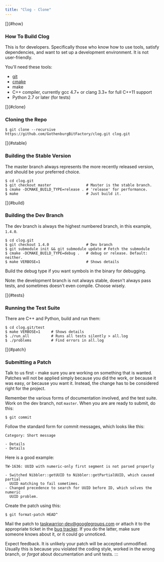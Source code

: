 ```yaml
---
title: "Clog - Clone"
---
```


[]{#how}

### How To Build Clog

This is for developers. Specifically those who know how to use tools, satisfy
dependencies, and want to set up a development environment. It is not
user-friendly.

You\'ll need these tools:

-   [git](https://git-scm.com/)
-   [cmake](https://cmake.org)
-   make
-   C++ compiler, currently gcc 4.7+ or clang 3.3+ for full C++11 support
-   Python 2.7 or later (for tests)

[]{#clone}

### Cloning the Repo

    $ git clone --recursive https://github.com/GothenburgBitFactory/clog.git clog.git

[]{#stable}

### Building the Stable Version

The master branch always represents the more recently released version, and
should be your preferred choice.

    $ cd clog.git
    $ git checkout master                # Master is the stable branch.
    $ cmake -DCMAKE_BUILD_TYPE=release . # 'release' for performance.
    $ make                               # Just build it.

[]{#build}

### Building the Dev Branch

The dev branch is always the highest numbered branch, in this example, `1.4.0`.

    $ cd clog.git
    $ git checkout 1.4.0                 # Dev branch
    $ git submodule init && git submodule update # Fetch the submodule
    $ cmake -DCMAKE_BUILD_TYPE=debug .   # debug or release. Default: neither.
    $ make VERBOSE=1                     # Shows details

Build the debug type if you want symbols in the binary for debugging.

Note: the development branch is not always stable, doesn\'t always pass tests,
and sometimes doesn\'t even compile. Choose wisely.

[]{#tests}

### Running the Test Suite

There are C++ and Python, build and run them:

    $ cd clog.git/test
    $ make VERBOSE=1     # Shows details
    $ ./run_all          # Runs all tests silently > all.log
    $ ./problems         # Find errors in all.log

[]{#patch}

### Submitting a Patch

Talk to us first - make sure you are working on something that is wanted.
Patches will not be applied simply because you did the work, or because it was
easy, or because you want it. Instead, the change has to be considered right for
the project.

Remember the various forms of documentation involved, and the test suite. Work
on the dev branch, not `master`. When you are are ready to submit, do this:

    $ git commit

Follow the standard form for commit messages, which looks like this:

    Category: Short message

    - Details
    - Details

Here is a good example:

    TW-1636: UUID with numeric-only first segment is not parsed properly

    - Switched Nibbler::getUUID to Nibbler::getPartialUUID, which caused partial
      UUID matching to fail sometimes.
    - Changed precedence to search for UUID before ID, which solves the numeric
      UUID problem.

Create the patch using this:

    $ git format-patch HEAD^

Mail the patch to <taskwarrior-dev@googlegroups.com> or attach it to the
appropriate ticket in the [bug
tracker](https://github.com/GothenburgBitFactory/clog/issues). If you do the
latter, make sure someone knows about it, or it could go unnoticed.

Expect feedback. It is unlikely your patch will be accepted unmodified. Usually
this is because you violated the coding style, worked in the wrong branch, or
*forgot* about documentation and unit tests.
:::
